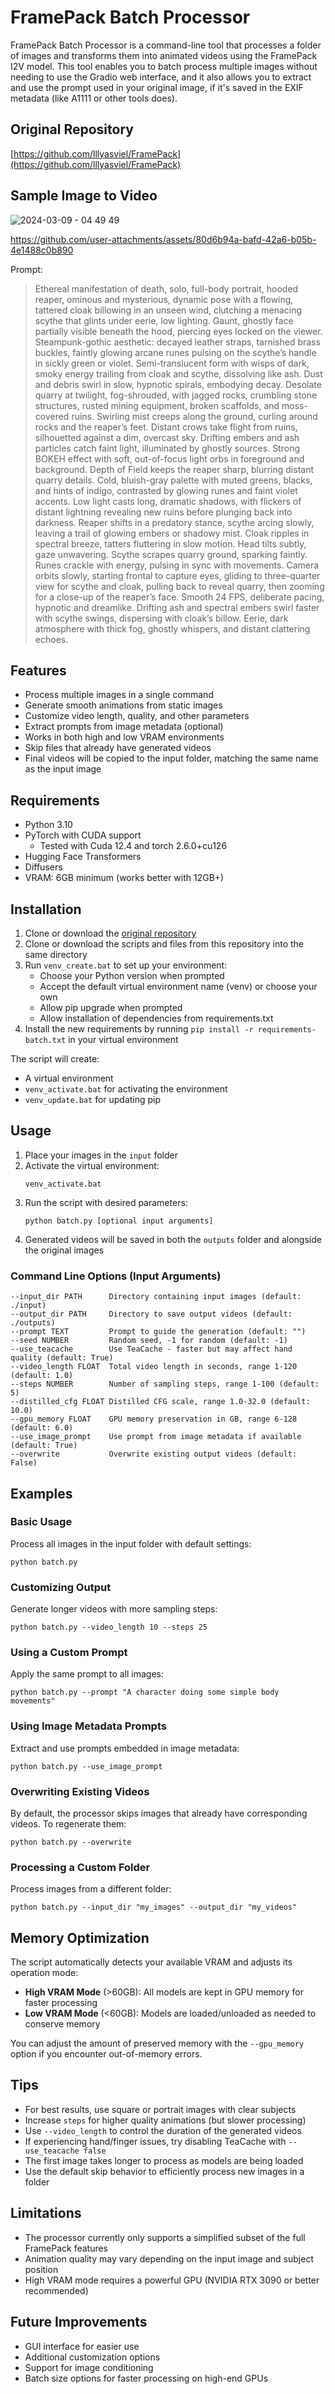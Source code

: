 # FramePack Batch Processor

FramePack Batch Processor is a command-line tool that processes a folder of images and transforms them into animated videos using the FramePack I2V model. This tool enables you to batch process multiple images without needing to use the Gradio web interface, and it also allows you to extract and use the prompt used in your original image, if it's saved in the EXIF metadata (like A1111 or other tools does).

## Original Repository
[https://github.com/lllyasviel/FramePack](https://github.com/lllyasviel/FramePack)

## Sample Image to Video
![2024-03-09 - 04 49 49](https://github.com/user-attachments/assets/f95b258f-6a3d-42e0-bf89-63c9f22739f6)

https://github.com/user-attachments/assets/80d6b94a-bafd-42a6-b05b-4e1488c0b890

Prompt:
> Ethereal manifestation of death, solo, full-body portrait, hooded reaper, ominous and mysterious, dynamic pose with a flowing, tattered cloak billowing in an unseen wind, clutching a menacing scythe that glints under eerie, low lighting. Gaunt, ghostly face partially visible beneath the hood, piercing eyes locked on the viewer. Steampunk-gothic aesthetic: decayed leather straps, tarnished brass buckles, faintly glowing arcane runes pulsing on the scythe’s handle in sickly green or violet. Semi-translucent form with wisps of dark, smoky energy trailing from cloak and scythe, dissolving like ash. Dust and debris swirl in slow, hypnotic spirals, embodying decay. Desolate quarry at twilight, fog-shrouded, with jagged rocks, crumbling stone structures, rusted mining equipment, broken scaffolds, and moss-covered ruins. Swirling mist creeps along the ground, curling around rocks and the reaper’s feet. Distant crows take flight from ruins, silhouetted against a dim, overcast sky. Drifting embers and ash particles catch faint light, illuminated by ghostly sources. Strong BOKEH effect with soft, out-of-focus light orbs in foreground and background. Depth of Field keeps the reaper sharp, blurring distant quarry details. Cold, bluish-gray palette with muted greens, blacks, and hints of indigo, contrasted by glowing runes and faint violet accents. Low light casts long, dramatic shadows, with flickers of distant lightning revealing new ruins before plunging back into darkness. Reaper shifts in a predatory stance, scythe arcing slowly, leaving a trail of glowing embers or shadowy mist. Cloak ripples in spectral breeze, tatters fluttering in slow motion. Head tilts subtly, gaze unwavering. Scythe scrapes quarry ground, sparking faintly. Runes crackle with energy, pulsing in sync with movements. Camera orbits slowly, starting frontal to capture eyes, gliding to three-quarter view for scythe and cloak, pulling back to reveal quarry, then zooming for a close-up of the reaper’s face. Smooth 24 FPS, deliberate pacing, hypnotic and dreamlike. Drifting ash and spectral embers swirl faster with scythe swings, dispersing with cloak’s billow. Eerie, dark atmosphere with thick fog, ghostly whispers, and distant clattering echoes.

## Features

- Process multiple images in a single command
- Generate smooth animations from static images
- Customize video length, quality, and other parameters
- Extract prompts from image metadata (optional)
- Works in both high and low VRAM environments
- Skip files that already have generated videos
- Final videos will be copied to the input folder, matching the same name as the input image

## Requirements

- Python 3.10
- PyTorch with CUDA support
   - Tested with Cuda 12.4 and torch 2.6.0+cu126
- Hugging Face Transformers
- Diffusers
- VRAM: 6GB minimum (works better with 12GB+)

## Installation

1. Clone or download the [original repository](https://github.com/lllyasviel/FramePack)
2. Clone or download the scripts and files from this repository into the same directory
3. Run `venv_create.bat` to set up your environment:
   - Choose your Python version when prompted
   - Accept the default virtual environment name (venv) or choose your own
   - Allow pip upgrade when prompted
   - Allow installation of dependencies from requirements.txt
4. Install the new requirements by running `pip install -r requirements-batch.txt` in your virtual environment

The script will create:
- A virtual environment
- `venv_activate.bat` for activating the environment
- `venv_update.bat` for updating pip

## Usage

1. Place your images in the `input` folder
2. Activate the virtual environment:
   ```
   venv_activate.bat
   ```
3. Run the script with desired parameters:
   ```
   python batch.py [optional input arguments]
   ```
4. Generated videos will be saved in both the `outputs` folder and alongside the original images

### Command Line Options (Input Arguments)

```
--input_dir PATH      Directory containing input images (default: ./input)
--output_dir PATH     Directory to save output videos (default: ./outputs)
--prompt TEXT         Prompt to guide the generation (default: "")
--seed NUMBER         Random seed, -1 for random (default: -1)
--use_teacache        Use TeaCache - faster but may affect hand quality (default: True)
--video_length FLOAT  Total video length in seconds, range 1-120 (default: 1.0)
--steps NUMBER        Number of sampling steps, range 1-100 (default: 5)
--distilled_cfg FLOAT Distilled CFG scale, range 1.0-32.0 (default: 10.0)
--gpu_memory FLOAT    GPU memory preservation in GB, range 6-128 (default: 6.0)
--use_image_prompt    Use prompt from image metadata if available (default: True)
--overwrite           Overwrite existing output videos (default: False)
```

## Examples

### Basic Usage
Process all images in the input folder with default settings:
```
python batch.py
```

### Customizing Output
Generate longer videos with more sampling steps:
```
python batch.py --video_length 10 --steps 25
```

### Using a Custom Prompt
Apply the same prompt to all images:
```
python batch.py --prompt "A character doing some simple body movements"
```

### Using Image Metadata Prompts
Extract and use prompts embedded in image metadata:
```
python batch.py --use_image_prompt
```

### Overwriting Existing Videos
By default, the processor skips images that already have corresponding videos. To regenerate them:
```
python batch.py --overwrite
```

### Processing a Custom Folder
Process images from a different folder:
```
python batch.py --input_dir "my_images" --output_dir "my_videos"
```

## Memory Optimization

The script automatically detects your available VRAM and adjusts its operation mode:
- **High VRAM Mode** (>60GB): All models are kept in GPU memory for faster processing
- **Low VRAM Mode** (<60GB): Models are loaded/unloaded as needed to conserve memory

You can adjust the amount of preserved memory with the `--gpu_memory` option if you encounter out-of-memory errors.

## Tips

- For best results, use square or portrait images with clear subjects
- Increase `steps` for higher quality animations (but slower processing)
- Use `--video_length` to control the duration of the generated videos
- If experiencing hand/finger issues, try disabling TeaCache with `--use_teacache false`
- The first image takes longer to process as models are being loaded
- Use the default skip behavior to efficiently process new images in a folder

## Limitations

- The processor currently only supports a simplified subset of the full FramePack features
- Animation quality may vary depending on the input image and subject position
- High VRAM mode requires a powerful GPU (NVIDIA RTX 3090 or better recommended)

## Future Improvements

- GUI interface for easier use
- Additional customization options
- Support for image conditioning
- Batch size options for faster processing on high-end GPUs
